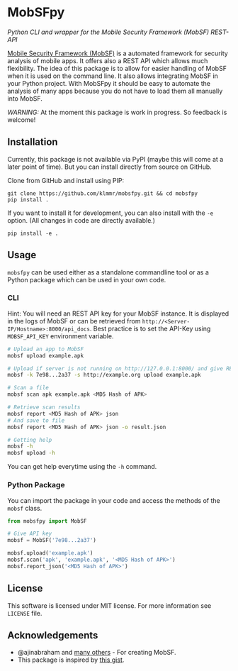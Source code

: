 # MobSFpy

_Python CLI and wrapper for the Mobile Security Framework (MobSF) REST-API_ 

[Mobile Security Framework (MobSF)](https://github.com/MobSF/Mobile-Security-Framework-MobSF) is a automated framework
for security analysis of mobile apps.
It offers also a REST API which allows much flexibility.
The idea of this package is to allow for easier handling of MobSF when it is used on the command line.
It also allows integrating MobSF in your Python project.
With MobSFpy it should be easy to automate the analysis of many apps because you do not have to load them all manually
into MobSF. 


_WARNING:_ At the moment this package is work in progress.
So feedback is welcome!

## Installation

Currently, this package is not available via PyPI (maybe this will come at a later point of time).
But you can install directly from source on GitHub.  

Clone from GitHub and install using PIP:

    git clone https://github.com/klmmr/mobsfpy.git && cd mobsfpy
    pip install .
    
If you want to install it for development, you can also install with the `-e` option. 
(All changes in code are directly available.)

    pip install -e .

## Usage

`mobsfpy` can be used either as a standalone commandline tool or as a Python package which can be used in your own code.

### CLI

Hint: You will need an REST API key for your MobSF instance.
It is displayed in the logs of MobSF or can be retrieved from `http://<Server-IP/Hostname>:8000/api_docs`.
Best practice is to set the API-Key using `MOBSF_API_KEY` environment variable.



```bash
# Upload an app to MobSF
mobsf upload example.apk

# Upload if server is not running on http://127.0.0.1:8000/ and give REST API key explicit
mobsf -k 7e98...2a37 -s http://example.org upload example.apk

# Scan a file
mobsf scan apk example.apk <MD5 Hash of APK>

# Retrieve scan results
mobsf report <MD5 Hash of APK> json
# And save to file
mobsf report <MD5 Hash of APK> json -o result.json

# Getting help
mobsf -h
mobsf upload -h
```

You can get help everytime using the `-h` command.

### Python Package

You can import the package in your code and access the methods of the `mobsf` class.

```python
from mobsfpy import MobSF

# Give API key
mobsf = MobSF('7e98...2a37')

mobsf.upload('example.apk')
mobsf.scan('apk', 'example.apk', '<MD5 Hash of APK>')
mobsf.report_json('<MD5 Hash of APK>')
```

## License

This software is licensed under MIT license. For more information see `LICENSE` file.

## Acknowledgements

* @ajinabraham and [many others](https://github.com/MobSF/Mobile-Security-Framework-MobSF#honorable-contributors) - For creating MobSF.
* This package is inspired by [this gist](https://gist.github.com/ajinabraham/0f5de3b0c7b7d3665e54740b9f536d81).